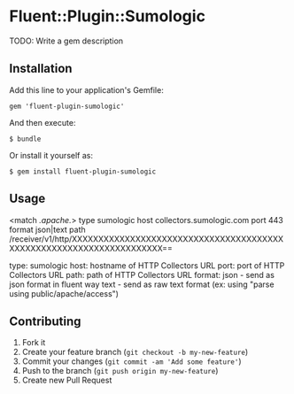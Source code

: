 # Fluent::Plugin::Sumologic

TODO: Write a gem description

## Installation

Add this line to your application's Gemfile:

    gem 'fluent-plugin-sumologic'

And then execute:

    $ bundle

Or install it yourself as:

    $ gem install fluent-plugin-sumologic

## Usage

<match *.apache.*>
  type sumologic
  host collectors.sumologic.com
  port 443
  format json|text
  path /receiver/v1/http/XXXXXXXXXXXXXXXXXXXXXXXXXXXXXXXXXXXXXXXXXXXXXXXXXXXXXXXXXXXXXXXXXXXXX==
</match>

type: sumologic
host: hostname of HTTP Collectors URL
port: port of HTTP Collectors URL
path: path of HTTP Collectors URL
format: json - send as json format in fluent way
        text - send as raw text format (ex: using "parse using public/apache/access")

## Contributing

1. Fork it
2. Create your feature branch (`git checkout -b my-new-feature`)
3. Commit your changes (`git commit -am 'Add some feature'`)
4. Push to the branch (`git push origin my-new-feature`)
5. Create new Pull Request
